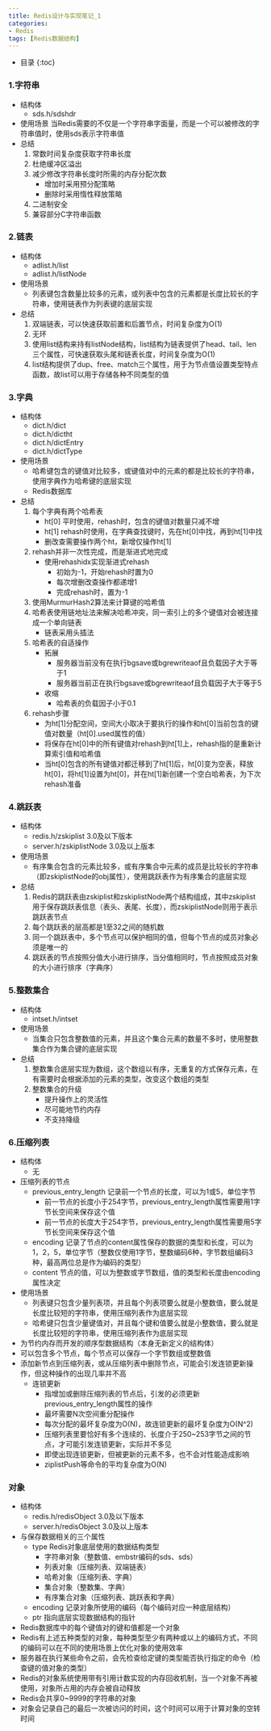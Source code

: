 ```yaml
---
title: Redis设计与实现笔记_1
categories:
- Redis
tags: [Redis数据结构]
---
```


* 目录
{:toc}

### 1.字符串 

- 结构体
    - sds.h/sdshdr
- 使用场景
    当Redis需要的不仅是一个字符串字面量，而是一个可以被修改的字符串值时，使用sds表示字符串值
- 总结    
    1. 常数时间复杂度获取字符串长度
    3. 杜绝缓冲区溢出
    4. 减少修改字符串长度时所需的内存分配次数
        - 增加时采用预分配策略
        - 删除时采用惰性释放策略
    5. 二进制安全
    6. 兼容部分C字符串函数

### 2.链表

- 结构体
    - adlist.h/list
    - adlist.h/listNode
- 使用场景
    - 列表键包含数量比较多的元素，或列表中包含的元素都是长度比较长的字符串，使用链表作为列表键的底层实现
- 总结
    1. 双端链表，可以快速获取前置和后置节点，时间复杂度为O(1)
    2. 无环
    3. 使用list结构来持有listNode结构，list结构为链表提供了head、tail、len三个属性，可快速获取头尾和链表长度，时间复杂度为O(1)
    4. list结构提供了dup、free、match三个属性，用于为节点值设置类型特点函数，故list可以用于存储各种不同类型的值

### 3.字典

- 结构体
    - dict.h/dict
    - dict.h/dictht
    - dict.h/dictEntry
    - dict.h/dictType
- 使用场景
    - 哈希键包含的键值对比较多，或键值对中的元素的都是比较长的字符串，使用字典作为哈希键的底层实现
    - Redis数据库
- 总结
    1. 每个字典有两个哈希表
        - ht[0] 平时使用，rehash时，包含的键值对数量只减不增
        - ht[1] rehash时使用，在字典查找键时，先在ht[0]中找，再到ht[1]中找
        - 删改查需要操作两个ht，新增仅操作ht[1]
    2. rehash并非一次性完成，而是渐进式地完成 
        - 使用rehashidx实现渐进式rehash
            - 初始为-1，开始rehash时置为0
            - 每次增删改查操作都递增1
            - 完成rehash时，置为-1
    3. 使用MurmurHash2算法来计算键的哈希值
    4. 哈希表使用链地址法来解决哈希冲突，同一索引上的多个键值对会被连接成一个单向链表
        - 链表采用头插法
    5. 哈希表的自适操作
        - 拓展
            - 服务器当前没有在执行bgsave或bgrewriteaof且负载因子大于等于1
            - 服务器当前正在执行bgsave或bgrewriteaof且负载因子大于等于5
        - 收缩
            - 哈希表的负载因子小于0.1   
    6. rehash步骤
        - 为ht[1]分配空间，空间大小取决于要执行的操作和ht[0]当前包含的键值对数量（ht[0].used属性的值）
        - 将保存在ht[0]中的所有键值对rehash到ht[1]上，rehash指的是重新计算索引值和哈希值
        - 当ht[0]包含的所有键值对都迁移到了ht[1]后，ht[0]变为空表，释放ht[0]，将ht[1]设置为ht[0]，并在ht[1]新创建一个空白哈希表，为下次rehash准备

### 4.跳跃表

- 结构体
    - redis.h/zskiplist 3.0及以下版本
    - server.h/zskiplistNode 3.0及以上版本    
- 使用场景
    - 有序集合包含的元素比较多，或有序集合中元素的成员是比较长的字符串（即zskiplistNode的obj属性），使用跳跃表作为有序集合的底层实现
- 总结
    1. Redis的跳跃表由zskiplist和zskiplistNode两个结构组成，其中zskiplist用于保存跳跃表信息（表头、表尾、长度），而zskiplistNode则用于表示跳跃表节点
    2. 每个跳跃表的层高都是1至32之间的随机数
    3. 同一个跳跃表中，多个节点可以保护相同的值，但每个节点的成员对象必须是唯一的
    4. 跳跃表的节点按照分值大小进行排序，当分值相同时，节点按照成员对象的大小进行排序（字典序）

### 5.整数集合

- 结构体
    - intset.h/intset
- 使用场景
    - 当集合只包含整数值的元素，并且这个集合元素的数量不多时，使用整数集合作为集合键的底层实现
- 总结
    1. 整数集合底层实现为数组，这个数组以有序，无重复的方式保存元素，在有需要时会根据添加的元素的类型，改变这个数组的类型
    2. 整数集合的升级 
        - 提升操作上的灵活性
        - 尽可能地节约内存
        - 不支持降级

### 6.压缩列表

- 结构体
    - 无
- 压缩列表的节点
    - previous_entry_length 记录前一个节点的长度，可以为1或5，单位字节
        - 前一节点的长度小于254字节，previous_entry_length属性需要用1字节长空间来保存这个值
        - 前一节点的长度大于254字节，previous_entry_length属性需要用5字节长空间来保存这个值
    - encoding 记录了节点的content属性保存的数据的类型和长度，可以为1，2，5，单位字节（整数仅使用1字节，整数编码6种，字节数组编码3种，最高两位总是作为编码的类型）
    - content 节点的值，可以为整数或字节数组，值的类型和长度由encoding属性决定    
- 使用场景
    - 列表键只包含少量列表项，并且每个列表项要么就是小整数值，要么就是长度比较短的字符串，使用压缩列表作为底层实现
    - 哈希键只包含少量键值对，并且每个键和值要么就是小整数值，要么就是长度比较短的字符串，使用压缩列表作为底层实现
- 为节约内存而开发的顺序型数据结构（本身无新定义的结构体）    
- 可以包含多个节点，每个节点可以保存一个字节数组或整数值
- 添加新节点到压缩列表，或从压缩列表中删除节点，可能会引发连锁更新操作，但这种操作的出现几率并不高
    - 连锁更新
        - 指增加或删除压缩列表的节点后，引发的必须更新previous_entry_length属性的操作
        - 最坏需要N次空间重分配操作
        - 每次分配的最坏复杂度为O(N)，故连锁更新的最坏复杂度为O(N^2)
        - 压缩列表里要恰好有多个连续的、长度介于250~253字节之间的节点，才可能引发连锁更新，实际并不多见
        - 即使出现连锁更新，但被更新的元素不多，也不会对性能造成影响
        - ziplistPush等命令的平均复杂度为O(N)

### 对象

- 结构体
    - redis.h/redisObject 3.0及以下版本
    - server.h/redisObject 3.0及以上版本
- 与保存数据相关的三个属性    
    - type Redis对象底层使用的数据结构类型
        - 字符串对象（整数值、embstr编码的sds、sds）  
        - 列表对象（压缩列表、双端链表）
        - 哈希对象（压缩列表、字典）
        - 集合对象（整数集、字典）
        - 有序集合对象（压缩列表、跳跃表和字典）
    - encoding 记录对象所使用的编码（每个编码对应一种底层结构）
    - ptr 指向底层实现数据结构的指针  
- Redis数据库中的每个键值对的键和值都是一个对象
- Redis有上述五种类型的对象，每种类型至少有两种或以上的编码方式，不同的编码可以在不同的使用场景上优化对象的使用效率
- 服务器在执行某些命令之前，会先检查给定键的类型能否执行指定的命令（检查键的值对象的类型）
- Redis的对象系统使用带有引用计数实现的内存回收机制，当一个对象不再被使用，对象所占用的内存会被自动释放
- Redis会共享0~9999的字符串的对象
- 对象会记录自己的最后一次被访问的时间，这个时间可以用于计算对象的空转时间